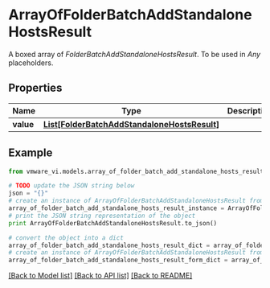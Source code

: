 # ArrayOfFolderBatchAddStandaloneHostsResult

A boxed array of *FolderBatchAddStandaloneHostsResult*. To be used in *Any* placeholders. 

## Properties
Name | Type | Description | Notes
------------ | ------------- | ------------- | -------------
**value** | [**List[FolderBatchAddStandaloneHostsResult]**](FolderBatchAddStandaloneHostsResult.md) |  | 

## Example

```python
from vmware_vi.models.array_of_folder_batch_add_standalone_hosts_result import ArrayOfFolderBatchAddStandaloneHostsResult

# TODO update the JSON string below
json = "{}"
# create an instance of ArrayOfFolderBatchAddStandaloneHostsResult from a JSON string
array_of_folder_batch_add_standalone_hosts_result_instance = ArrayOfFolderBatchAddStandaloneHostsResult.from_json(json)
# print the JSON string representation of the object
print ArrayOfFolderBatchAddStandaloneHostsResult.to_json()

# convert the object into a dict
array_of_folder_batch_add_standalone_hosts_result_dict = array_of_folder_batch_add_standalone_hosts_result_instance.to_dict()
# create an instance of ArrayOfFolderBatchAddStandaloneHostsResult from a dict
array_of_folder_batch_add_standalone_hosts_result_form_dict = array_of_folder_batch_add_standalone_hosts_result.from_dict(array_of_folder_batch_add_standalone_hosts_result_dict)
```
[[Back to Model list]](../README.md#documentation-for-models) [[Back to API list]](../README.md#documentation-for-api-endpoints) [[Back to README]](../README.md)


